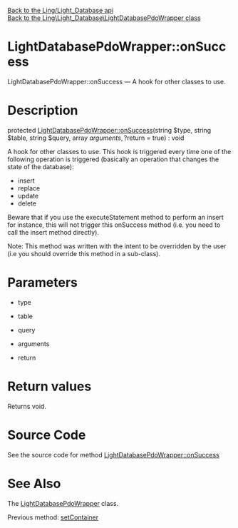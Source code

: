 [Back to the Ling/Light_Database api](https://github.com/lingtalfi/Light_Database/blob/master/doc/api/Ling/Light_Database.md)<br>
[Back to the Ling\Light_Database\LightDatabasePdoWrapper class](https://github.com/lingtalfi/Light_Database/blob/master/doc/api/Ling/Light_Database/LightDatabasePdoWrapper.md)


LightDatabasePdoWrapper::onSuccess
================



LightDatabasePdoWrapper::onSuccess — A hook for other classes to use.




Description
================


protected [LightDatabasePdoWrapper::onSuccess](https://github.com/lingtalfi/Light_Database/blob/master/doc/api/Ling/Light_Database/LightDatabasePdoWrapper/onSuccess.md)(string $type, string $table, string $query, array $arguments, ?$return = true) : void




A hook for other classes to use.
This hook is triggered every time one of the following operation is triggered (basically an operation that
changes the state of the database):

- insert
- replace
- update
- delete


Beware that if you use the executeStatement method to perform an insert for instance, this will not trigger
this onSuccess method (i.e. you need to call the insert method directly).

Note: This method was written with the intent to be overridden by the user (i.e you should override this method in a sub-class).



Parameters
================


- type

    

- table

    

- query

    

- arguments

    

- return

    


Return values
================

Returns void.








Source Code
===========
See the source code for method [LightDatabasePdoWrapper::onSuccess](https://github.com/lingtalfi/Light_Database/blob/master/LightDatabasePdoWrapper.php#L312-L339)


See Also
================

The [LightDatabasePdoWrapper](https://github.com/lingtalfi/Light_Database/blob/master/doc/api/Ling/Light_Database/LightDatabasePdoWrapper.md) class.

Previous method: [setContainer](https://github.com/lingtalfi/Light_Database/blob/master/doc/api/Ling/Light_Database/LightDatabasePdoWrapper/setContainer.md)<br>

